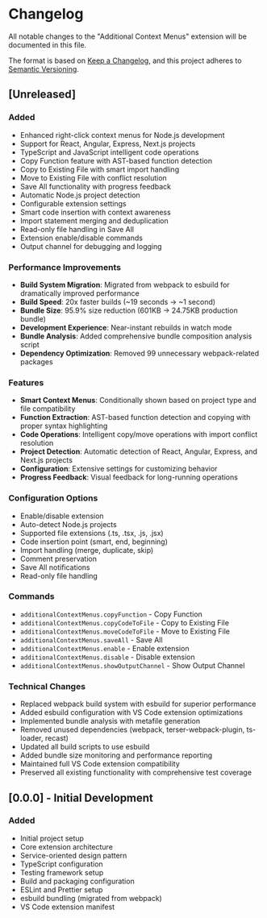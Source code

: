 # Changelog

All notable changes to the "Additional Context Menus" extension will be documented in this file.

The format is based on [Keep a Changelog](https://keepachangelog.com/en/1.0.0/),
and this project adheres to [Semantic Versioning](https://semver.org/spec/v2.0.0.html).

## [Unreleased]

### Added

- Enhanced right-click context menus for Node.js development
- Support for React, Angular, Express, Next.js projects
- TypeScript and JavaScript intelligent code operations
- Copy Function feature with AST-based function detection
- Copy to Existing File with smart import handling
- Move to Existing File with conflict resolution
- Save All functionality with progress feedback
- Automatic Node.js project detection
- Configurable extension settings
- Smart code insertion with context awareness
- Import statement merging and deduplication
- Read-only file handling in Save All
- Extension enable/disable commands
- Output channel for debugging and logging

### Performance Improvements

- **Build System Migration**: Migrated from webpack to esbuild for dramatically improved performance
- **Build Speed**: 20x faster builds (~19 seconds → ~1 second)
- **Bundle Size**: 95.9% size reduction (601KB → 24.75KB production bundle)
- **Development Experience**: Near-instant rebuilds in watch mode
- **Bundle Analysis**: Added comprehensive bundle composition analysis script
- **Dependency Optimization**: Removed 99 unnecessary webpack-related packages

### Features

- **Smart Context Menus**: Conditionally shown based on project type and file compatibility
- **Function Extraction**: AST-based function detection and copying with proper syntax highlighting
- **Code Operations**: Intelligent copy/move operations with import conflict resolution
- **Project Detection**: Automatic detection of React, Angular, Express, and Next.js projects
- **Configuration**: Extensive settings for customizing behavior
- **Progress Feedback**: Visual feedback for long-running operations

### Configuration Options

- Enable/disable extension
- Auto-detect Node.js projects
- Supported file extensions (.ts, .tsx, .js, .jsx)
- Code insertion point (smart, end, beginning)
- Import handling (merge, duplicate, skip)
- Comment preservation
- Save All notifications
- Read-only file handling

### Commands

- `additionalContextMenus.copyFunction` - Copy Function
- `additionalContextMenus.copyCodeToFile` - Copy to Existing File
- `additionalContextMenus.moveCodeToFile` - Move to Existing File
- `additionalContextMenus.saveAll` - Save All
- `additionalContextMenus.enable` - Enable extension
- `additionalContextMenus.disable` - Disable extension
- `additionalContextMenus.showOutputChannel` - Show Output Channel

### Technical Changes

- Replaced webpack build system with esbuild for superior performance
- Added esbuild configuration with VS Code extension optimizations
- Implemented bundle analysis with metafile generation
- Removed unused dependencies (webpack, terser-webpack-plugin, ts-loader, recast)
- Updated all build scripts to use esbuild
- Added bundle size monitoring and performance reporting
- Maintained full VS Code extension compatibility
- Preserved all existing functionality with comprehensive test coverage

## [0.0.0] - Initial Development

### Added

- Initial project setup
- Core extension architecture
- Service-oriented design pattern
- TypeScript configuration
- Testing framework setup
- Build and packaging configuration
- ESLint and Prettier setup
- esbuild bundling (migrated from webpack)
- VS Code extension manifest
